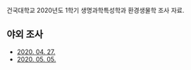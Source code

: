 건국대학교 2020년도 1학기 생명과학특성학과 환경생물학 조사 자료.

## 야외 조사

* [2020. 04. 27.](2020-04-27)
* [2020. 05. 05.](2020-05-05)
